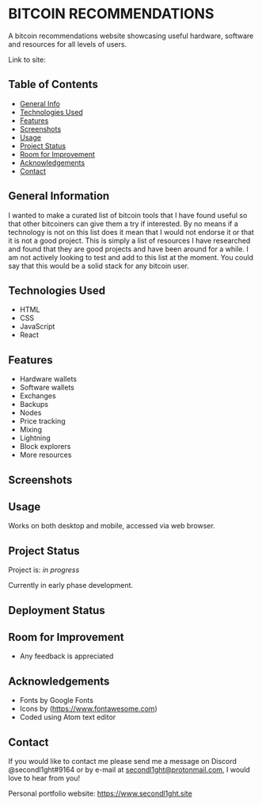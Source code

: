 # BITCOIN RECOMMENDATIONS

A bitcoin recommendations website showcasing useful hardware, software and resources for all levels of users.

Link to site: <URL placeholder>

## Table of Contents

-   [General Info](#general-information)
-   [Technologies Used](#technologies-used)
-   [Features](#features)
-   [Screenshots](#screenshots)
-   [Usage](#usage)
-   [Project Status](#project-status)
-   [Room for Improvement](#room-for-improvement)
-   [Acknowledgements](#acknowledgements)
-   [Contact](#contact)

## General Information

I wanted to make a curated list of bitcoin tools that I have found useful so that other bitcoiners can give them a try if interested. By no means if a technology is not on this list does it mean that I would not endorse it or that it is not a good project. This is simply a list of resources I have researched and found that they are good projects and have been around for a while. I am not actively looking to test and add to this list at the moment. You could say that this would be a solid stack for any bitcoin user.

## Technologies Used

-   HTML
-   CSS
-   JavaScript
-   React

## Features

-   Hardware wallets
-   Software wallets
-   Exchanges
-   Backups
-   Nodes
-   Price tracking
-   Mixing
-   Lightning
-   Block explorers
-   More resources

## Screenshots

<Screenshot placeholder>

## Usage

Works on both desktop and mobile, accessed via web browser.

## Project Status

Project is: _in progress_

Currently in early phase development.

## Deployment Status

<Deployment status placeholder>

## Room for Improvement

-   Any feedback is appreciated

## Acknowledgements

-   Fonts by Google Fonts
-   Icons by (<https://www.fontawesome.com>)
-   Coded using Atom text editor

## Contact

If you would like to contact me please send me a message on Discord @secondl1ght#9164 or by e-mail at secondl1ght@protonmail.com, I would love to hear from you!

Personal portfolio website: <https://www.secondl1ght.site>
